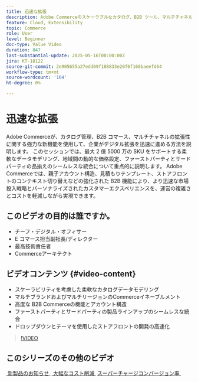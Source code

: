 ```yaml
---
title: 迅速な拡張
description: Adobe Commerceのスケーラブルなカタログ、B2B ツール、マルチチャネル拡張機能により、デジタルの急成長を実現します。
feature: Cloud, Extensibility
topic: Commerce
role: User
level: Beginner
doc-type: Value Video
duration: 847
last-substantial-update: 2025-05-16T00:00:00Z
jira: KT-18122
source-git-commit: 2e905655a27edd09f188833e20f6f168baeefd64
workflow-type: tm+mt
source-wordcount: '164'
ht-degree: 0%

---
```



# 迅速な拡張

Adobe Commerceが、カタログ管理、B2B コマース、マルチチャネルの拡張性に関する強力な新機能を使用して、企業がデジタル拡張を迅速に進める方法を説明します。 このセッションでは、最大 2 億 5000 万の SKU をサポートする柔軟なデータモデリング、地域間の動的な価格設定、ファーストパーティとサードパーティの品揃えのシームレスな統合について重点的に説明します。 Adobe Commerceでは、親子アカウント構造、見積もりテンプレート、ストアフロントのコンテキスト切り替えなどの強化された B2B 機能により、より迅速な市場投入戦略とパーソナライズされたカスタマーエクスペリエンスを、運営の複雑さとコストを軽減しながら実現できます。

## このビデオの目的は誰ですか。

* チーフ・デジタル・オフィサー
* E コマース担当副社長/ディレクター
* 最高技術責任者
* Commerceアーキテクト

## ビデオコンテンツ {#video-content}

* スケーラビリティを考慮した柔軟なカタログデータモデリング
* マルチブランドおよびマルチリージョンのCommerceイネーブルメント
* 高度な B2B Commerceの機能とアカウント構造
* ファーストパーティとサードパーティの製品ラインアップのシームレスな統合
* ドロップダウンとテーマを使用したストアフロントの開発の高速化

>[!VIDEO](https://video.tv.adobe.com/v/3458518/?learn=on&enablevpops)

## このシリーズのその他のビデオ

[&#x200B; 新製品のお知らせ &#x200B;](./new-product-announcements.md)
[&#x200B; 大幅なコスト削減 &#x200B;](./drastically-cut-costs.md)
[&#x200B; スーパーチャージコンバージョン率 &#x200B;](./supercharge-conversion-rates.md)
